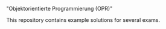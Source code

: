 "Objektorientierte Programmierung (OPR)"

This repository contains example solutions for several exams.